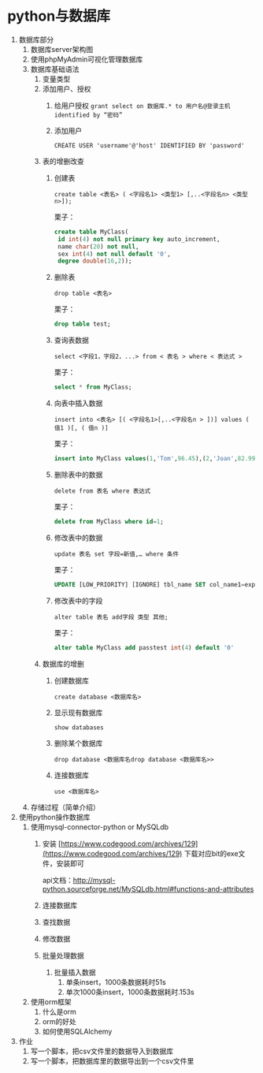 # python与数据库

1. 数据库部分
    1. 数据库server架构图
    2. 使用phpMyAdmin可视化管理数据库
    3. 数据库基础语法
        1. 变量类型
        2. 添加用户、授权
            1. 给用户授权
                `grant select on 数据库.* to 用户名@登录主机 identified by “密码”`
            2. 添加用户

                `CREATE USER 'username'@'host' IDENTIFIED BY 'password'`
        3. 表的增删改查
            1. 创建表

                `create table <表名> ( <字段名1> <类型1> [,..<字段名n> <类型n>]);`

                栗子：

                ```sql
                create table MyClass(
                 id int(4) not null primary key auto_increment,
                 name char(20) not null,
                 sex int(4) not null default '0',
                 degree double(16,2));
                ```
            2. 删除表

                `drop table <表名>`

                栗子：

                ```sql
                drop table test;
                ```
            3. 查询表数据

                `select <字段1，字段2，...> from < 表名 > where < 表达式 >`

                栗子：

                ```sql
                select * from MyClass;
                ```
            4. 向表中插入数据

                `insert into <表名> [( <字段名1>[,..<字段名n > ])] values ( 值1 )[, ( 值n )]`

                栗子：

                ```sql
                insert into MyClass values(1,'Tom',96.45),(2,'Joan',82.99), (2,'Wang', 96.59);
                ```
            5. 删除表中的数据

                `delete from 表名 where 表达式`

                栗子：

                ```sql
                delete from MyClass where id=1;
                ```
            6. 修改表中的数据

                `update 表名 set 字段=新值,… where 条件`

                栗子：

                ```sql
                UPDATE [LOW_PRIORITY] [IGNORE] tbl_name SET col_name1=expr1 [, col_name2=expr2 ...] [WHERE where_definition] [ORDER BY ...] [LIMIT row_count]
                ```
            7. 修改表中的字段

                `alter table 表名 add字段 类型 其他;`

                栗子：

                ```sql
                alter table MyClass add passtest int(4) default '0'
                ```
        4. 数据库的增删
            1. 创建数据库

                `create database <数据库名>`
            2. 显示现有数据库

                `show databases`
            3.  删除某个数据库

                `drop database <数据库名drop database <数据库名>>`
            4. 连接数据库

                `use <数据库名>`
    4. 存储过程（简单介绍）
2. 使用python操作数据库
    1. 使用mysql-connector-python or MySQLdb
        1. 安装 [https://www.codegood.com/archives/129](https://www.codegood.com/archives/129) 下载对应bit的exe文件，安装即可

            api文档：http://mysql-python.sourceforge.net/MySQLdb.html#functions-and-attributes
        1. 连接数据库
        2. 查找数据
        3. 修改数据
        4. 批量处理数据
            1. 批量插入数据
                1. 单条insert，1000条数据耗时51s
                2. 单次1000条insert，1000条数据耗时.153s
    2. 使用orm框架
        1. 什么是orm
        2. orm的好处
        3. 如何使用SQLAlchemy
3. 作业
    1. 写一个脚本，把csv文件里的数据导入到数据库
    2. 写一个脚本，把数据库里的数据导出到一个csv文件里